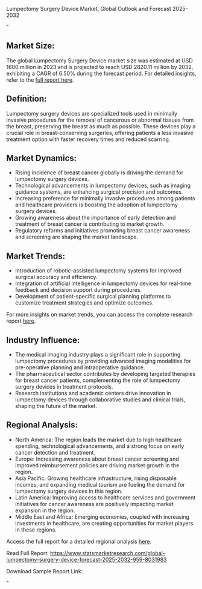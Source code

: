 Lumpectomy Surgery Device Market, Global Outlook and Forecast 2025-2032

"<h2>Market Size:</h2>
<p>The global Lumpectomy Surgery Device market size was estimated at USD 1600 million in 2023 and is projected to reach USD 2820.11 million by 2032, exhibiting a CAGR of 6.50% during the forecast period. For detailed insights, refer to the <a href='https://www.statsmarketresearch.com/global-lumpectomy-surgery-device-forecast-2025-2032-959-8031983'>full report here</a>.</p>

<h2>Definition:</h2>
<p>Lumpectomy surgery devices are specialized tools used in minimally invasive procedures for the removal of cancerous or abnormal tissues from the breast, preserving the breast as much as possible. These devices play a crucial role in breast-conserving surgeries, offering patients a less invasive treatment option with faster recovery times and reduced scarring.</p>

<h2>Market Dynamics:</h2>
<ul>
<li>Rising incidence of breast cancer globally is driving the demand for lumpectomy surgery devices.</li>
<li>Technological advancements in lumpectomy devices, such as imaging guidance systems, are enhancing surgical precision and outcomes.</li>
<li>Increasing preference for minimally invasive procedures among patients and healthcare providers is boosting the adoption of lumpectomy surgery devices.</li>
<li>Growing awareness about the importance of early detection and treatment of breast cancer is contributing to market growth.</li>
<li>Regulatory reforms and initiatives promoting breast cancer awareness and screening are shaping the market landscape.</li>
</ul>

<h2>Market Trends:</h2>
<ul>
<li>Introduction of robotic-assisted lumpectomy systems for improved surgical accuracy and efficiency.</li>
<li>Integration of artificial intelligence in lumpectomy devices for real-time feedback and decision support during procedures.</li>
<li>Development of patient-specific surgical planning platforms to customize treatment strategies and optimize outcomes.</li>
</ul>
<p>For more insights on market trends, you can access the complete research report <a href='https://www.statsmarketresearch.com/global-lumpectomy-surgery-device-forecast-2025-2032-959-8031983'>here</a>.</p>

<h2>Industry Influence:</h2>
<ul>
<li>The medical imaging industry plays a significant role in supporting lumpectomy procedures by providing advanced imaging modalities for pre-operative planning and intraoperative guidance.</li>
<li>The pharmaceutical sector contributes by developing targeted therapies for breast cancer patients, complementing the role of lumpectomy surgery devices in treatment protocols.</li>
<li>Research institutions and academic centers drive innovation in lumpectomy devices through collaborative studies and clinical trials, shaping the future of the market.</li>
</ul>

<h2>Regional Analysis:</h2>
<ul>
<li>North America: The region leads the market due to high healthcare spending, technological advancements, and a strong focus on early cancer detection and treatment.</li>
<li>Europe: Increasing awareness about breast cancer screening and improved reimbursement policies are driving market growth in the region.</li>
<li>Asia Pacific: Growing healthcare infrastructure, rising disposable incomes, and expanding medical tourism are fueling the demand for lumpectomy surgery devices in this region.</li>
<li>Latin America: Improving access to healthcare services and government initiatives for cancer awareness are positively impacting market expansion in the region.</li>
<li>Middle East and Africa: Emerging economies, coupled with increasing investments in healthcare, are creating opportunities for market players in these regions.</li>
</ul>
<p>Access the full report for a detailed regional analysis <a href='https://www.statsmarketresearch.com/global-lumpectomy-surgery-device-forecast-2025-2032-959-8031983'>here</a>.</p>

<p>Read Full Report: <a href='https://www.statsmarketresearch.com/global-lumpectomy-surgery-device-forecast-2025-2032-959-8031983'>https://www.statsmarketresearch.com/global-lumpectomy-surgery-device-forecast-2025-2032-959-8031983</a></p>
<p>Download Sample Report Link: <a href=''></a></p>"
